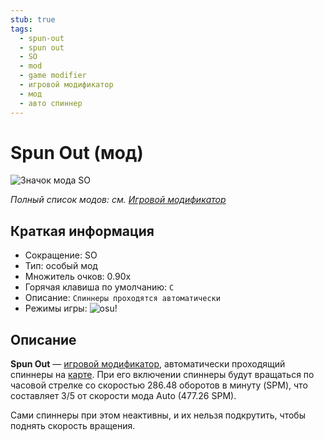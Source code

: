 ```yaml
---
stub: true
tags:
  - spun-out
  - spun out
  - SO
  - mod
  - game modifier
  - игровой модификатор
  - мод
  - авто спиннер
---
```


# Spun Out (мод)

![Значок мода SO](/wiki/shared/mods/SO.png "Значок мода Spun Out (SO)")

*Полный список модов: см. [Игровой модификатор](/wiki/Gameplay/Game_modifier)*

## Краткая информация

- Сокращение: SO
- Тип: особый мод
- Множитель очков: 0.90x
- Горячая клавиша по умолчанию: `C`
- Описание: `Спиннеры проходятся автоматически`
- Режимы игры: ![][osu!]

## Описание

**Spun Out** — [игровой модификатор](/wiki/Gameplay/Game_modifier), автоматически проходящий спиннеры на [карте](/wiki/Beatmap). При его включении спиннеры будут вращаться по часовой стрелке со скоростью 286.48 оборотов в минуту (SPM), что составляет 3/5 от скорости мода Auto (477.26 SPM).

Сами спиннеры при этом неактивны, и их нельзя подкрутить, чтобы поднять скорость вращения.

[osu!]: /wiki/shared/mode/osu.png "osu!"
